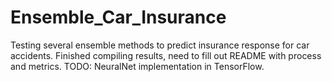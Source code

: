 # Ensemble_Car_Insurance
Testing several ensemble methods to predict insurance response for car accidents. Finished compiling results, need to fill out README with process and metrics. 
TODO: NeuralNet implementation in TensorFlow. 
